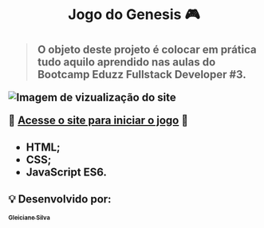 <h1 align="center"> Jogo do Genesis 🎮 </h1>

<h2 💬 Informações sobre o projeto: </h2>

> O objeto deste projeto é colocar em prática tudo aquilo aprendido nas aulas do Bootcamp Eduzz Fullstack Developer #3.

<img src="./screenshots/banner.png" alt="Imagem de vizualização do site">

🚀 [Acesse o site para iniciar o jogo](https://allbertuu.github.io/game-genesis/) 🚀 


<h2 💻 Tecnologias desenvolvidas no projeto: 👨‍💻 </h2>

- HTML;
- CSS;
- JavaScript ES6.



## 💡 Desenvolvido por:

  <tr>
    <td align="center">
      <a href="https://github.com/GleicianeSilva">
        <sub>
          <b>Gleiciane Silva</b>
        </sub>
      </a>
    </td>
  </tr>

